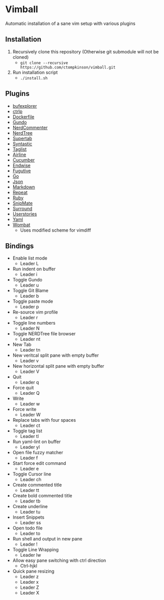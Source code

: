 # Vimball
Automatic installation of a sane vim setup with various plugins
## Installation
1. Recursively clone this repository (Otherwise git submodule will not be cloned)
	* `git clone --recursive https://github.com/ctompkinson/vimball.git`
2. Run installation script
	* `./install.sh`

## Plugins
- [bufexplorer](https://github.com/jlanzarotta/bufexplorer.git)
- [ctrlp](https://github.com/kien/ctrlp.vim)
- [Dockerfile](https://github.com/ekalinin/Dockerfile.vim.git)
- [Gundo](https://github.com/sjl/gundo.vim.git)
- [NerdCommenter](https://github.com/scrooloose/nerdcommenter.git)
- [NerdTree](https://github.com/scrooloose/nerdtree.git)
- [Supertab](https://github.com/ervandew/supertab.git)
- [Syntastic](https://github.com/scrooloose/syntastic.git)
- [Taglist](https://github.com/vim-scripts/taglist.vim.git)
- [Airline](https://github.com/vim-airline/vim-airline.git)
- [Cucumber](https://github.com/tpope/vim-cucumber.git)
- [Endwise](https://github.com/tpope/vim-endwise.git)
- [Fugutive](https://github.com/tpope/vim-fugitive.git)
- [Go](https://github.com/fatih/vim-go.git)
- [Json](https://github.com/leshill/vim-json.git)
- [Markdown](https://github.com/plasticboy/vim-markdown.git)
- [Repeat](https://github.com/tpope/vim-repeat.git)
- [Ruby](https://github.com/vim-ruby/vim-ruby.git)
- [SnipMate](https://github.com/garbas/vim-snipmate)
- [Surround](https://github.com/tpope/vim-surround.git)
- [Userstories](https://github.com/pk/vim-userstories.git)
- [Yaml](https://github.com/stephpy/vim-yaml.git)
- [Wombat](https://github.com/vim-scripts/Wombat.git)
	- Uses modified scheme for vimdiff

## Bindings
- Enable list mode
	- Leader L
- Run indent on buffer
	- Leader i
- Toggle Gundo
	- Leader u
- Toggle Git Blame
	- Leader b
- Toggle paste mode
	- Leader p
- Re-source vim profile
	- Leader r
- Toggle line numbers
	- Leader N
- Toggle NERDTree file browser
	- Leader nt
- New Tab
	- Leader tn
- New veritcal split pane with empty buffer
	- Leader v
- New horizontal split pane with empty buffer
	- Leader V
- Quit
	- Leader q
- Force quit
	- Leader Q
- Write
	- Leader w
- Force write
	- Leader W
- Replace tabs with four spaces
	- Leader ct
- Toggle tag list
	- Leader tl
- Run yaml-lint on buffer
	- Leader yl
- Open file fuzzy matcher
	- Leader f
- Start force edit command
	- Leader e
- Toggle Cursor line
	- Leader ch
- Create commented title
	- Leader tt
- Create bold commented title
	- Leader tb
- Create underline
	- Leader tu
- Insert Snippets
	- Leader ss
- Open todo file
	- Leader to
- Run shell and output in new pane
	- Leader !
- Toggle Line Wrapping
	- Leader lw
- Allow easy pane switching with ctrl direction
	- Ctrl-hjkl
- Quick pane resizing
	- Leader z
	- Leader x
	- Leader Z
	- Leader X
